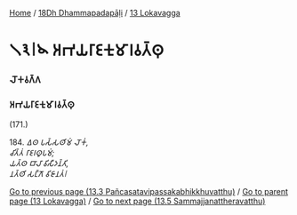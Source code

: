 
[Home](/) / [18Dh Dhammapadapāḷi](../../18Dh.md) / [13 Lokavagga](../13.md)

# 𑁧𑁩𑁇𑁪 𑀅𑀪𑀬𑀭𑀸𑀚𑀓𑀼𑀫𑀸𑀭𑀯𑀢𑁆𑀣𑀼

### 𑀮𑁄𑀓𑀯𑀕𑁆𑀕

### 𑀅𑀪𑀬𑀭𑀸𑀚𑀓𑀼𑀫𑀸𑀭𑀯𑀢𑁆𑀣𑀼

(171.)

184\. _𑀏𑀣 𑀧𑀲𑁆𑀲𑀣𑀺𑀫𑀁 𑀮𑁄𑀓𑀁,_  
_𑀘𑀺𑀢𑁆𑀢𑀁 𑀭𑀸𑀚𑀭𑀣𑀽𑀧𑀫𑀁;_  
_𑀬𑀢𑁆𑀣 𑀩𑀸𑀮𑀸 𑀯𑀺𑀲𑀻𑀤𑀦𑁆𑀢𑀺,_  
_𑀦𑀢𑁆𑀣𑀺 𑀲𑀗𑁆𑀕𑁄 𑀯𑀺𑀚𑀸𑀦𑀢𑀁𑁇_  


[Go to previous page (13.3 Pañcasatavipassakabhikkhuvatthu)](13.3.md) / [Go to parent page (13 Lokavagga)](../13.md) / [Go to next page (13.5 Sammajjanattheravatthu)](13.5.md)


